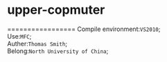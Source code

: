 # upper-copmuter
=================
Compile environment:`VS2010`;<br>
Use:`MFC`;<br>
Auther:`Thomas Smith`;<br>
Belong:`North University of China`;<br>

